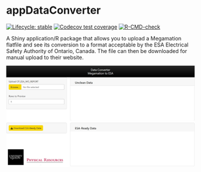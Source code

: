
<!-- README.md is generated from README.Rmd. Please edit that file -->

# appDataConverter

<!-- badges: start -->

[![Lifecycle:
stable](https://img.shields.io/badge/lifecycle-stable-brightgreen.svg)](https://lifecycle.r-lib.org/articles/stages.html#stable)
[![Codecov test
coverage](https://codecov.io/gh/asadow/esaApp/branch/master/graph/badge.svg)](https://app.codecov.io/gh/asadow/esaApp?branch=master)
[![R-CMD-check](https://github.com/asadow/esaApp/actions/workflows/R-CMD-check.yaml/badge.svg)](https://github.com/asadow/esaApp/actions/workflows/R-CMD-check.yaml)
<!-- badges: end -->

A Shiny application/R package that allows you to upload a
Megamation flatfile and see its conversion to a format acceptable by the ESA
Electrical Safety Authority of Ontario, Canada. The file can then be downloaded for manual upload to their website.

![esaApp](./screenshot.jpg)

